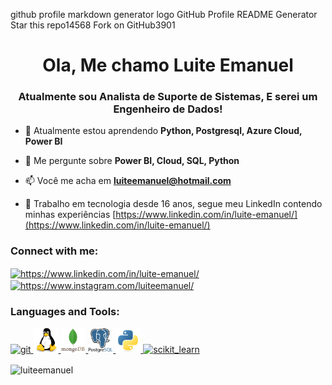 github profile markdown generator logo
GitHub Profile README Generator
Star this repo14568
Fork on GitHub3901
<h1 align="center">Ola, Me chamo Luite Emanuel</h1>
<h3 align="center">Atualmente sou Analista de Suporte de Sistemas, E serei um Engenheiro de Dados!</h3>

- 🌱 Atualmente estou aprendendo **Python, Postgresql, Azure Cloud, Power BI**

- 💬 Me pergunte sobre **Power BI, Cloud, SQL, Python**

- 📫 Você me acha em **luiteemanuel@hotmail.com**

- 📄 Trabalho em tecnologia desde 16 anos, segue meu LinkedIn contendo minhas experiências [https://www.linkedin.com/in/luite-emanuel/](https://www.linkedin.com/in/luite-emanuel/)

<h3 align="left">Connect with me:</h3>
<p align="left">
<a href="https://linkedin.com/in/https://www.linkedin.com/in/luite-emanuel/" target="blank"><img align="center" src="https://raw.githubusercontent.com/rahuldkjain/github-profile-readme-generator/master/src/images/icons/Social/linked-in-alt.svg" alt="https://www.linkedin.com/in/luite-emanuel/" height="30" width="40" /></a>
<a href="https://instagram.com/https://www.instagram.com/luiteemanuel/" target="blank"><img align="center" src="https://raw.githubusercontent.com/rahuldkjain/github-profile-readme-generator/master/src/images/icons/Social/instagram.svg" alt="https://www.instagram.com/luiteemanuel/" height="30" width="40" /></a>
</p>

<h3 align="left">Languages and Tools:</h3>
<p align="left"> <a href="https://git-scm.com/" target="_blank" rel="noreferrer"> <img src="https://www.vectorlogo.zone/logos/git-scm/git-scm-icon.svg" alt="git" width="40" height="40"/> </a> <a href="https://www.linux.org/" target="_blank" rel="noreferrer"> <img src="https://raw.githubusercontent.com/devicons/devicon/master/icons/linux/linux-original.svg" alt="linux" width="40" height="40"/> </a> <a href="https://www.mongodb.com/" target="_blank" rel="noreferrer"> <img src="https://raw.githubusercontent.com/devicons/devicon/master/icons/mongodb/mongodb-original-wordmark.svg" alt="mongodb" width="40" height="40"/> </a> <a href="https://www.postgresql.org" target="_blank" rel="noreferrer"> <img src="https://raw.githubusercontent.com/devicons/devicon/master/icons/postgresql/postgresql-original-wordmark.svg" alt="postgresql" width="40" height="40"/> </a> <a href="https://www.python.org" target="_blank" rel="noreferrer"> <img src="https://raw.githubusercontent.com/devicons/devicon/master/icons/python/python-original.svg" alt="python" width="40" height="40"/> </a> <a href="https://scikit-learn.org/" target="_blank" rel="noreferrer"> <img src="https://upload.wikimedia.org/wikipedia/commons/0/05/Scikit_learn_logo_small.svg" alt="scikit_learn" width="40" height="40"/> </a> </p>

<p><img align="center" src="https://github-readme-stats.vercel.app/api/top-langs?username=luiteemanuel&show_icons=true&locale=en&layout=compact" alt="luiteemanuel" /></p>
